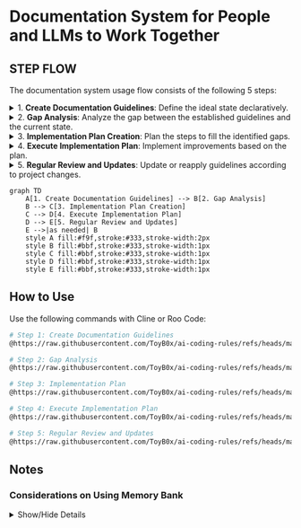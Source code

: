 # Documentation System for People and LLMs to Work Together

## STEP FLOW

The documentation system usage flow consists of the following 5 steps:

<details>
<summary>1. <b>Create Documentation Guidelines</b>: Define the ideal state declaratively.</summary>

- Understanding best practices
- Understanding current project characteristics
- Creating documentation guidelines
- Reviewing existing guidelines for improvement
</details>

<details>
<summary>2. <b>Gap Analysis</b>: Analyze the gap between the established guidelines and the current state.</summary>

- Understanding the documentation guidelines
- Understanding the current project state
- Analyzing the gaps between them
</details>

<details>
<summary>3. <b>Implementation Plan Creation</b>: Plan the steps to fill the identified gaps.</summary>

- Understanding the gaps
- Planning improvement steps
- Prioritizing and implementing in stages
</details>

<details>
<summary>4. <b>Execute Implementation Plan</b>: Implement improvements based on the plan.</summary>

- Understanding the implementation plan
- Understanding the current project state
- Executing improvements
</details>

<details>
<summary>5. <b>Regular Review and Updates</b>: Update or reapply guidelines according to project changes.</summary>

- Understanding current guidelines
- Improving and adjusting guidelines
- Repeating from step 2 as needed
</details>

```mermaid
graph TD
    A[1. Create Documentation Guidelines] --> B[2. Gap Analysis]
    B --> C[3. Implementation Plan Creation]
    C --> D[4. Execute Implementation Plan]
    D --> E[5. Regular Review and Updates]
    E -->|as needed| B
    style A fill:#f9f,stroke:#333,stroke-width:2px
    style B fill:#bbf,stroke:#333,stroke-width:1px
    style C fill:#bbf,stroke:#333,stroke-width:1px
    style D fill:#bbf,stroke:#333,stroke-width:1px
    style E fill:#bbf,stroke:#333,stroke-width:1px
```

## How to Use

Use the following commands with Cline or Roo Code:

```bash
# Step 1: Create Documentation Guidelines
@https://raw.githubusercontent.com/ToyB0x/ai-coding-rules/refs/heads/main/Guideline.md Create documentation guidelines following Step 1

# Step 2: Gap Analysis
@https://raw.githubusercontent.com/ToyB0x/ai-coding-rules/refs/heads/main/Guideline.md Perform gap analysis between current state and guidelines following Step 2

# Step 3: Implementation Plan
@https://raw.githubusercontent.com/ToyB0x/ai-coding-rules/refs/heads/main/Guideline.md Create an implementation plan for documentation guidelines following Step 3

# Step 4: Execute Implementation Plan
@https://raw.githubusercontent.com/ToyB0x/ai-coding-rules/refs/heads/main/Guideline.md Execute the implementation plan following Step 4

# Step 5: Regular Review and Updates
@https://raw.githubusercontent.com/ToyB0x/ai-coding-rules/refs/heads/main/Guideline.md Perform regular review and updates of documentation guidelines following Step 5
```

## Notes

### Considerations on Using Memory Bank

<details>
<summary>Show/Hide Details</summary>

- Memory Bank consumes tokens, so its usage should be evaluated based on project requirements
- Regardless of Memory Bank usage, large document collections can exceed 100k tokens, making incremental access important
- Personal observations on Memory Bank files:
  - activeContext.md: Regular conversation context may be sufficient
  - decisionLog.md: Team decisions should be properly committed to repositories
  - productContext.md: Product overviews should be committed with human consensus rather than auto-generated
  - progress.md: Team progress should be documented in organized repositories
  - systemPatterns.md: System structures should be documented in organized repositories
- Semi-automated reflection documents might be useful when accumulated insights can be committed to system interactions
  - A potentially better approach: include response history in LLM commits and use CI to automatically generate weekly retrospectives and improvement PRs
</details>
